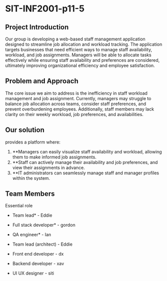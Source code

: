 # SIT-INF2001-p11-5

## Project Introduction

Our group is developing a web-based staff management application designed to streamline job allocation and workload tracking. The application targets businesses that need efficient ways to manage staff availability, workload, and job assignments. Managers will be able to allocate tasks effectively while ensuring staff availability and preferences are considered, ultimately improving organizational efficiency and employee satisfaction.

## Problem and Approach

The core issue we aim to address is the inefficiency in staff workload management and job assignment. Currently, managers may struggle to balance job allocation across teams, consider staff preferences, and prevent overburdening employees. Additionally, staff members may lack clarity on their weekly workload, job preferences, and availabilities.

## Our solution 

provides a platform where:
1. **Managers can easily visualize staff availability and workload, allowing them to make informed job assignments.
2. **Staff can actively manage their availability and job preferences, and view their assignments in advance.
3. **IT administrators can seamlessly manage staff and manager profiles within the system.

## Team Members
Essential role
- Team lead* - Eddie
- Full stack developer* - gordon
- QA engineer* - Ian

- Team lead (architect) - Eddie
- Front end developer - dx
- Backend developer - xav
- UI UX designer - siti
